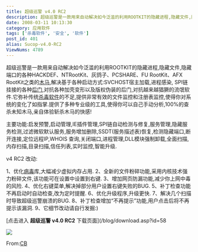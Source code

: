 ```yaml
---
title: 超级巡警 v4.0 RC2
description: 超级巡警是一款用来自动解决如今泛滥的利用ROOTKIT的隐藏进程,隐藏文件,隐藏端口的各种HACKDEF、NTRootKit、灰鸽子、PCSHARE、FURootKit、AFXRootKit之类的木马,解决基于各种启动方式:SVCHOST宿主加载,进程感染,SPI链挂接的各种后门,对抗各种加壳变形以及版权伪装的后门,对抗越来越猖獗的流氓软件.它弥补传统杀毒软件的不足,提供非常有效的文件监控和注册表监控,使得你对系统的变化了如指掌.提供了多种专业级的工具,使得你可以自己手动分析,100%的查杀未知木马,亲自体验斩杀木马的快感!
date: 2008-03-11 10:13:30
category: 应用软件
tags: ['杀毒软件', '安全', '软件']
post_id: 401
alias: Sucop-v4.0-RC2
ViewNums: 4789
---
```


超级巡警是一款用来自动解决如今泛滥的利用ROOTKIT的隐藏进程,隐藏文件,隐藏端口的各种HACKDEF、NTRootKit、灰鸽子、PCSHARE、FU RootKit、AFX RootKit之类的[木马](http://www.virus-info.cn/virus/Trojan.html),解决基于各种启动方式:SVCHOST宿主加载,进程感染, SPI链挂接的各种[后门](http://www.virus-info.cn/virus/Backdoor.html),对抗各种加壳变形以及版权伪装的后门,对抗越来越猖獗的流氓软件.它弥补传统[杀毒软件](http://www.virus-info.cn/virus/AntiVirus-Software.html)的不足,提供非常有效的文件监控和注册表监控,使得你对系统的变化了如指掌.提供了多种专业级的工具,使得你可以自己手动分析,100%的查杀未知木马,亲自体验斩杀木马的快感!

主要功能:启发预警,启动管理,IE插件管理,SPI链自动检测与修复,服务管理,隐藏服务检测,过滤微软默认服务,服务增加删除,SSDT(服务描述表)恢复,检测隐藏端口,断开连接,定位远程IP,WHOIS 查询,关闭端口,进程管理,DLL模块强制卸载,全面扫描,内存扫描,目录扫描,信任列表,实时监控,智能升级.

v4 RC2 改动:

1、优化[病毒](http://www.virus-info.cn)库,大幅减少虚拟内存占用.
2、全新的文件粉碎功能,采用内核技术强力粉碎文件,该功能可在设置中设置到右键.
3、增加网页防漏功能,减少你上网中毒的风险.
4、优化右键菜单,解决掉部分用户设置右键失败的BUG.
5、补丁检查功能不再启动时自动检查,改为定时提醒.
6、优化升级程序,升级更快.
7、解决几个扫描时导致超级巡警崩溃的BUG.
8、补丁检查增加“不再提示”功能,用户点击后将不再提示该漏洞.
9、它细节改动请自行发掘:)

[点击进入 **超级巡警 v4.0 RC2** 下载页面](/blog/download.asp?id=58

[![](http://www.cnbeta.com/upimg/080310/ugmbbc_192004.png)](http://www.cnbeta.com/upimg/080310/ugmbbc_192004.png)

From:[CB](http://www.cnbeta.com)

